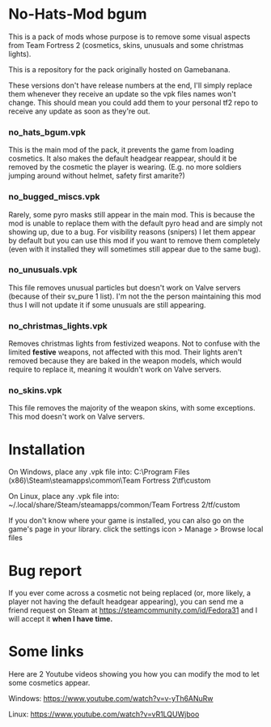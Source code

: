 # No-Hats-Mod bgum

This is a pack of mods whose purpose is to remove some visual aspects from Team Fortress 2 (cosmetics, skins, unusuals and some christmas lights).

This is a repository for the pack originally hosted on Gamebanana.

These versions don't have release numbers at the end, I'll simply replace them whenever they receive an update so the vpk files names won't change. This should mean you could add them to your personal tf2 repo to receive any update as soon as they're out.


### no\_hats\_bgum.vpk

This is the main mod of the pack, it prevents the game from loading cosmetics. It also makes the default headgear reappear, should it be removed by the cosmetic the player is wearing. (E.g. no more soldiers jumping around without helmet, safety first amarite?)

### no\_bugged\_miscs.vpk

Rarely, some pyro masks still appear in the main mod. This is because the mod is unable to replace them with the default pyro head and are simply not showing up, due to a bug. For visibility reasons (snipers) I let them appear by default but you can use this mod if you want to remove them completely (even with it installed they will sometimes still appear due to the same bug).

### no\_unusuals.vpk

This file removes unusual particles but doesn't work on Valve servers (because of their sv_pure 1 list). I'm not the the person maintaining this mod thus I will not update it if some unusuals are still appearing.

### no\_christmas\_lights.vpk

Removes christmas lights from festivized weapons. Not to confuse with the limited **festive** weapons, not affected with this mod. Their lights aren't removed because they are baked in the weapon models, which would require to replace it, meaning it wouldn't work on Valve servers.

### no\_skins.vpk

This file removes the majority of the weapon skins, with some exceptions. This mod doesn't work on Valve servers.

# Installation

On Windows, place any .vpk file into: C:\Program Files (x86)\Steam\steamapps\common\Team Fortress 2\tf\custom

On Linux, place any .vpk file into: ~/.local/share/Steam/steamapps/common/Team Fortress 2/tf/custom

If you don't know where your game is installed, you can also go on the game's page in your library. click the settings icon > Manage > Browse local files

# Bug report

If you ever come across a cosmetic not being replaced (or, more likely, a player not having the default headgear appearing), you can send me a friend request on Steam at https://steamcommunity.com/id/Fedora31 and I will accept it **when I have time.**

# Some links

Here are 2 Youtube videos showing you how you can modify the mod to let some cosmetics appear.

Windows: https://www.youtube.com/watch?v=v-yTh6ANuRw

Linux: https://www.youtube.com/watch?v=vR1LQUWjboo